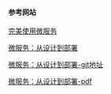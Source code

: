 #### 参考网站

 [完美使用微服务](http://blog.csdn.net/bvboca/article/details/53196467)

[微服务：从设计到部署](http://oopsguy.com/books/microservices/0-foreword.html)

[微服务：从设计到部署-git地址](https://github.com/oopsguy/microservices-from-design-to-deployment-chinese/blob/master/7-refactoring-a-monolith-into-microservices.md#microservices-in-action)

[微服务：从设计到部署-pdf](http://oopsguy.com/books/microservices/designing-and-deploying-microservices.pdf)